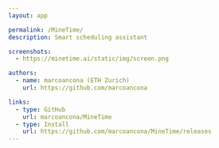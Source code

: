 ```yaml
---
layout: app

permalink: /MineTime/
description: Smart scheduling assistant

screenshots:
  - https://minetime.ai/static/img/screen.png

authors:
  - name: marcoancona (ETH Zurich)
    url: https://github.com/marcoancona

links:
  - type: GitHub
    url: marcoancona/MineTime
  - type: Install
    url: https://github.com/marcoancona/MineTime/releases
---
```

